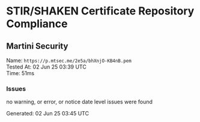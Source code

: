 # STIR/SHAKEN Certificate Repository Compliance

## Martini Security

Name: `https://p.mtsec.me/2e5a/bhXnjO-KB4nB.pem`\
Tested At: 02 Jun 25 03:39 UTC\
Time: 51ms

### Issues

no warning, or error, or notice date level issues were found

Generated: 02 Jun 25 03:45 UTC